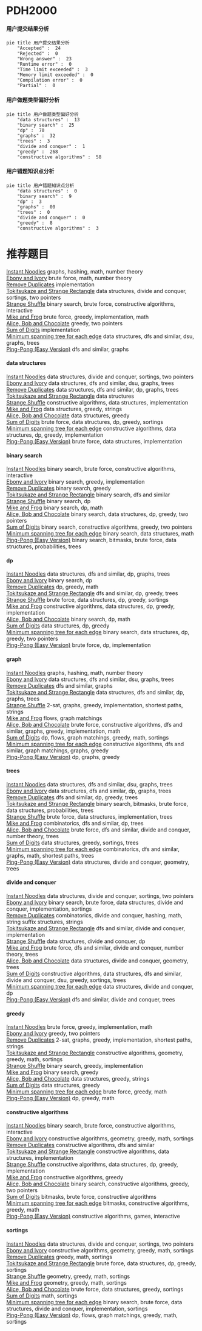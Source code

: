 # PDH2000
<!-- tabs:start -->
#### **用户提交结果分析**

```mermaid
pie title 用户提交结果分析
    "Accepted" :  24
    "Rejected" :  0
    "Wrong answer" :  23
    "Runtime error" :  0
    "Time limit exceeded" :  3
    "Memory limit exceeded" :  0
    "Compilation error" :  0
    "Partial" :  0
```
#### **用户做题类型偏好分析**

```mermaid
pie title 用户做题类型偏好分析
    "data structures" :  13
    "binary search" :  25
    "dp" :  70
    "graphs" :  32
    "trees" :  3
    "divide and conquer" :  1
    "greedy" :  268
    "constructive algorithms" :  58
```
#### **用户错题知识点分析**

```mermaid
pie title 用户错题知识点分析
    "data structures" :  0
    "binary search" :  9
    "dp" :  3
    "graphs" :  00
    "trees" :  0
    "divide and conquer" :  0
    "greedy" :  8
    "constructive algorithms" :  3
```
<!-- tabs:end -->
# 推荐题目
[Instant Noodles](http://codeforces.com/problemset/problem/1322/C)		graphs,
                        hashing,
                        math,
                        number theory		  
[Ebony and Ivory](http://codeforces.com/problemset/problem/633/A)		brute force,
                        math,
                        number theory		  
[Remove Duplicates](http://codeforces.com/problemset/problem/978/A)		implementation		  
[Tokitsukaze and Strange Rectangle](https://codeforces.com/contest/1191/problem/F)		data structures,
                        divide and conquer,
                        sortings,
                        two pointers		  
[Strange Shuffle](http://codeforces.com/problemset/problem/1470/C)		binary search,
                        brute force,
                        constructive algorithms,
                        interactive		  
[Mike and Frog](http://codeforces.com/problemset/problem/547/A)		brute force,
                        greedy,
                        implementation,
                        math		  
[Alice, Bob and Chocolate](http://codeforces.com/problemset/problem/6/C)		greedy,
                        two pointers		  
[Sum of Digits](http://codeforces.com/problemset/problem/102/B)		implementation		  
[Minimum spanning tree for each edge](http://codeforces.com/problemset/problem/609/E)		data structures,
                        dfs and similar,
                        dsu,
                        graphs,
                        trees		  
[Ping-Pong (Easy Version)](http://codeforces.com/problemset/problem/320/B)		dfs and similar,
                        graphs		  
<!-- tabs:start -->
#### **data structures**
[Instant Noodles](https://codeforces.com/contest/1191/problem/F)		data structures,
                        divide and conquer,
                        sortings,
                        two pointers		  
[Ebony and Ivory](http://codeforces.com/problemset/problem/609/E)		data structures,
                        dfs and similar,
                        dsu,
                        graphs,
                        trees		  
[Remove Duplicates](http://codeforces.com/problemset/problem/1111/E)		data structures,
                        dfs and similar,
                        dp,
                        graphs,
                        trees		  
[Tokitsukaze and Strange Rectangle](http://codeforces.com/problemset/problem/323/C)		data structures		  
[Strange Shuffle](http://codeforces.com/problemset/problem/570/C)		constructive algorithms,
                        data structures,
                        implementation		  
[Mike and Frog](http://codeforces.com/problemset/problem/797/C)		data structures,
                        greedy,
                        strings		  
[Alice, Bob and Chocolate](https://codeforces.com/contest/1261/problem/B1)		data structures,
                        greedy		  
[Sum of Digits](http://codeforces.com/problemset/problem/777/E)		brute force,
                        data structures,
                        dp,
                        greedy,
                        sortings		  
[Minimum spanning tree for each edge](https://codeforces.com/contest/1480/problem/D2)		constructive algorithms,
                        data structures,
                        dp,
                        greedy,
                        implementation		  
[Ping-Pong (Easy Version)](http://codeforces.com/problemset/problem/1200/A)		brute force,
                        data structures,
                        implementation		  
#### **binary search**
[Instant Noodles](http://codeforces.com/problemset/problem/1470/C)		binary search,
                        brute force,
                        constructive algorithms,
                        interactive		  
[Ebony and Ivory](http://codeforces.com/problemset/problem/1138/A)		binary search,
                        greedy,
                        implementation		  
[Remove Duplicates](https://codeforces.com/contest/1169/problem/C)		binary search,
                        greedy		  
[Tokitsukaze and Strange Rectangle](http://codeforces.com/problemset/problem/730/C)		binary search,
                        dfs and similar		  
[Strange Shuffle](https://codeforces.com/contest/866/problem/C)		binary search,
                        dp		  
[Mike and Frog](http://codeforces.com/problemset/problem/889/E)		binary search,
                        dp,
                        math		  
[Alice, Bob and Chocolate](http://codeforces.com/problemset/problem/1492/C)		binary search,
                        data structures,
                        dp,
                        greedy,
                        two pointers		  
[Sum of Digits](http://codeforces.com/problemset/problem/1463/D)		binary search,
                        constructive algorithms,
                        greedy,
                        two pointers		  
[Minimum spanning tree for each edge](http://codeforces.com/problemset/problem/1490/G)		binary search,
                        data structures,
                        math		  
[Ping-Pong (Easy Version)](http://codeforces.com/problemset/problem/1479/D)		binary search,
                        bitmasks,
                        brute force,
                        data structures,
                        probabilities,
                        trees		  
#### **dp**
[Instant Noodles](http://codeforces.com/problemset/problem/1111/E)		data structures,
                        dfs and similar,
                        dp,
                        graphs,
                        trees		  
[Ebony and Ivory](https://codeforces.com/contest/866/problem/C)		binary search,
                        dp		  
[Remove Duplicates](http://codeforces.com/problemset/problem/1140/D)		dp,
                        greedy,
                        math		  
[Tokitsukaze and Strange Rectangle](http://codeforces.com/problemset/problem/274/B)		dfs and similar,
                        dp,
                        greedy,
                        trees		  
[Strange Shuffle](http://codeforces.com/problemset/problem/777/E)		brute force,
                        data structures,
                        dp,
                        greedy,
                        sortings		  
[Mike and Frog](https://codeforces.com/contest/1480/problem/D2)		constructive algorithms,
                        data structures,
                        dp,
                        greedy,
                        implementation		  
[Alice, Bob and Chocolate](http://codeforces.com/problemset/problem/889/E)		binary search,
                        dp,
                        math		  
[Sum of Digits](http://codeforces.com/problemset/problem/1481/E)		data structures,
                        dp,
                        greedy		  
[Minimum spanning tree for each edge](http://codeforces.com/problemset/problem/1492/C)		binary search,
                        data structures,
                        dp,
                        greedy,
                        two pointers		  
[Ping-Pong (Easy Version)](https://codeforces.com/contest/1457/problem/C)		brute force,
                        dp,
                        implementation		  
#### **graph**
[Instant Noodles](http://codeforces.com/problemset/problem/1322/C)		graphs,
                        hashing,
                        math,
                        number theory		  
[Ebony and Ivory](http://codeforces.com/problemset/problem/609/E)		data structures,
                        dfs and similar,
                        dsu,
                        graphs,
                        trees		  
[Remove Duplicates](http://codeforces.com/problemset/problem/320/B)		dfs and similar,
                        graphs		  
[Tokitsukaze and Strange Rectangle](http://codeforces.com/problemset/problem/1111/E)		data structures,
                        dfs and similar,
                        dp,
                        graphs,
                        trees		  
[Strange Shuffle](https://codeforces.com/contest/782/problem/D)		2-sat,
                        graphs,
                        greedy,
                        implementation,
                        shortest paths,
                        strings		  
[Mike and Frog](http://codeforces.com/problemset/problem/491/C)		flows,
                        graph matchings		  
[Alice, Bob and Chocolate](http://codeforces.com/problemset/problem/1487/C)		brute force,
                        constructive algorithms,
                        dfs and similar,
                        graphs,
                        greedy,
                        implementation,
                        math		  
[Sum of Digits](http://codeforces.com/problemset/problem/1437/C)		dp,
                        flows,
                        graph matchings,
                        greedy,
                        math,
                        sortings		  
[Minimum spanning tree for each edge](http://codeforces.com/problemset/problem/1470/D)		constructive algorithms,
                        dfs and similar,
                        graph matchings,
                        graphs,
                        greedy		  
[Ping-Pong (Easy Version)](http://codeforces.com/problemset/problem/1476/C)		dp,
                        graphs,
                        greedy		  
#### **trees**
[Instant Noodles](http://codeforces.com/problemset/problem/609/E)		data structures,
                        dfs and similar,
                        dsu,
                        graphs,
                        trees		  
[Ebony and Ivory](http://codeforces.com/problemset/problem/1111/E)		data structures,
                        dfs and similar,
                        dp,
                        graphs,
                        trees		  
[Remove Duplicates](http://codeforces.com/problemset/problem/274/B)		dfs and similar,
                        dp,
                        greedy,
                        trees		  
[Tokitsukaze and Strange Rectangle](http://codeforces.com/problemset/problem/1479/D)		binary search,
                        bitmasks,
                        brute force,
                        data structures,
                        probabilities,
                        trees		  
[Strange Shuffle](http://codeforces.com/problemset/problem/1511/C)		brute force,
                        data structures,
                        implementation,
                        trees		  
[Mike and Frog](http://codeforces.com/problemset/problem/1499/F)		combinatorics,
                        dfs and similar,
                        dp,
                        trees		  
[Alice, Bob and Chocolate](http://codeforces.com/problemset/problem/1491/E)		brute force,
                        dfs and similar,
                        divide and conquer,
                        number theory,
                        trees		  
[Sum of Digits](http://codeforces.com/problemset/problem/1466/D)		data structures,
                        greedy,
                        sortings,
                        trees		  
[Minimum spanning tree for each edge](http://codeforces.com/problemset/problem/1495/D)		combinatorics,
                        dfs and similar,
                        graphs,
                        math,
                        shortest paths,
                        trees		  
[Ping-Pong (Easy Version)](http://codeforces.com/problemset/problem/1303/G)		data structures,
                        divide and conquer,
                        geometry,
                        trees		  
#### **divide and conquer**
[Instant Noodles](https://codeforces.com/contest/1191/problem/F)		data structures,
                        divide and conquer,
                        sortings,
                        two pointers		  
[Ebony and Ivory](http://codeforces.com/problemset/problem/1461/D)		binary search,
                        brute force,
                        data structures,
                        divide and conquer,
                        implementation,
                        sortings		  
[Remove Duplicates](http://codeforces.com/problemset/problem/1466/G)		combinatorics,
                        divide and conquer,
                        hashing,
                        math,
                        string suffix structures,
                        strings		  
[Tokitsukaze and Strange Rectangle](http://codeforces.com/problemset/problem/1490/D)		dfs and similar,
                        divide and conquer,
                        implementation		  
[Strange Shuffle](https://codeforces.com/contest/1483/problem/C)		data structures,
                        divide and conquer,
                        dp		  
[Mike and Frog](http://codeforces.com/problemset/problem/1491/E)		brute force,
                        dfs and similar,
                        divide and conquer,
                        number theory,
                        trees		  
[Alice, Bob and Chocolate](http://codeforces.com/problemset/problem/1303/G)		data structures,
                        divide and conquer,
                        geometry,
                        trees		  
[Sum of Digits](http://codeforces.com/problemset/problem/1494/D)		constructive algorithms,
                        data structures,
                        dfs and similar,
                        divide and conquer,
                        dsu,
                        greedy,
                        sortings,
                        trees		  
[Minimum spanning tree for each edge](http://codeforces.com/problemset/problem/1482/E)		data structures,
                        divide and conquer,
                        dp		  
[Ping-Pong (Easy Version)](http://codeforces.com/problemset/problem/566/C)		dfs and similar,
                        divide and conquer,
                        trees		  
#### **greedy**
[Instant Noodles](http://codeforces.com/problemset/problem/547/A)		brute force,
                        greedy,
                        implementation,
                        math		  
[Ebony and Ivory](http://codeforces.com/problemset/problem/6/C)		greedy,
                        two pointers		  
[Remove Duplicates](https://codeforces.com/contest/782/problem/D)		2-sat,
                        graphs,
                        greedy,
                        implementation,
                        shortest paths,
                        strings		  
[Tokitsukaze and Strange Rectangle](https://codeforces.com/contest/1478/problem/F)		constructive algorithms,
                        geometry,
                        greedy,
                        math,
                        sortings		  
[Strange Shuffle](http://codeforces.com/problemset/problem/1138/A)		binary search,
                        greedy,
                        implementation		  
[Mike and Frog](https://codeforces.com/contest/1169/problem/C)		binary search,
                        greedy		  
[Alice, Bob and Chocolate](http://codeforces.com/problemset/problem/797/C)		data structures,
                        greedy,
                        strings		  
[Sum of Digits](https://codeforces.com/contest/1261/problem/B1)		data structures,
                        greedy		  
[Minimum spanning tree for each edge](https://codeforces.com/contest/1300/problem/C)		brute force,
                        greedy,
                        math		  
[Ping-Pong (Easy Version)](http://codeforces.com/problemset/problem/1140/D)		dp,
                        greedy,
                        math		  
#### **constructive algorithms**
[Instant Noodles](http://codeforces.com/problemset/problem/1470/C)		binary search,
                        brute force,
                        constructive algorithms,
                        interactive		  
[Ebony and Ivory](https://codeforces.com/contest/1478/problem/F)		constructive algorithms,
                        geometry,
                        greedy,
                        math,
                        sortings		  
[Remove Duplicates](https://codeforces.com/contest/759/problem/A)		constructive algorithms,
                        dfs and similar		  
[Tokitsukaze and Strange Rectangle](http://codeforces.com/problemset/problem/570/C)		constructive algorithms,
                        data structures,
                        implementation		  
[Strange Shuffle](https://codeforces.com/contest/1480/problem/D2)		constructive algorithms,
                        data structures,
                        dp,
                        greedy,
                        implementation		  
[Mike and Frog](http://codeforces.com/problemset/problem/1493/A)		constructive algorithms,
                        greedy		  
[Alice, Bob and Chocolate](http://codeforces.com/problemset/problem/1463/D)		binary search,
                        constructive algorithms,
                        greedy,
                        two pointers		  
[Sum of Digits](https://codeforces.com/contest/1456/problem/B)		bitmasks,
                        brute force,
                        constructive algorithms		  
[Minimum spanning tree for each edge](http://codeforces.com/problemset/problem/1492/D)		bitmasks,
                        constructive algorithms,
                        greedy,
                        math		  
[Ping-Pong (Easy Version)](https://codeforces.com/contest/1504/problem/D)		constructive algorithms,
                        games,
                        interactive		  
#### **sortings**
[Instant Noodles](https://codeforces.com/contest/1191/problem/F)		data structures,
                        divide and conquer,
                        sortings,
                        two pointers		  
[Ebony and Ivory](https://codeforces.com/contest/1478/problem/F)		constructive algorithms,
                        geometry,
                        greedy,
                        math,
                        sortings		  
[Remove Duplicates](http://codeforces.com/problemset/problem/1197/A)		greedy,
                        math,
                        sortings		  
[Tokitsukaze and Strange Rectangle](http://codeforces.com/problemset/problem/777/E)		brute force,
                        data structures,
                        dp,
                        greedy,
                        sortings		  
[Strange Shuffle](https://codeforces.com/contest/1496/problem/C)		geometry,
                        greedy,
                        math,
                        sortings		  
[Mike and Frog](http://codeforces.com/problemset/problem/1495/A)		geometry,
                        greedy,
                        math,
                        sortings		  
[Alice, Bob and Chocolate](http://codeforces.com/problemset/problem/1497/A)		brute force,
                        data structures,
                        greedy,
                        sortings		  
[Sum of Digits](http://codeforces.com/problemset/problem/1427/A)		math,
                        sortings		  
[Minimum spanning tree for each edge](http://codeforces.com/problemset/problem/1461/D)		binary search,
                        brute force,
                        data structures,
                        divide and conquer,
                        implementation,
                        sortings		  
[Ping-Pong (Easy Version)](http://codeforces.com/problemset/problem/1437/C)		dp,
                        flows,
                        graph matchings,
                        greedy,
                        math,
                        sortings		  
<!-- tabs:end -->
